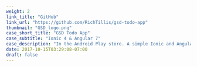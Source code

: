 ```yaml
---
weight: 2
link_title: "GitHub"
link_url: "https://github.com/RichTillis/gsd-todo-app"
thumbnail: "GSD_logo.png" 
case_short_title: "GSD Todo App"
case_subtitle: "Ionic 4 & Angular 7"
case_description: "In the Android Play store. A simple Ionic and Angular Todo app. This is my pet project. I use it to test out Ionic components as well as JavaScript patterns and frameworks."
date: 2017-10-15T03:29:08-07:00
draft: false 
---
```


